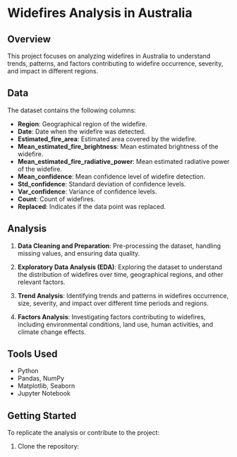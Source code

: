 # Widefires Analysis in Australia

## Overview

This project focuses on analyzing widefires in Australia to understand trends, patterns, and factors contributing to widefire occurrence, severity, and impact in different regions.

## Data

The dataset contains the following columns:

- **Region**: Geographical region of the widefire.
- **Date**: Date when the widefire was detected.
- **Estimated_fire_area**: Estimated area covered by the widefire.
- **Mean_estimated_fire_brightness**: Mean estimated brightness of the widefire.
- **Mean_estimated_fire_radiative_power**: Mean estimated radiative power of the widefire.
- **Mean_confidence**: Mean confidence level of widefire detection.
- **Std_confidence**: Standard deviation of confidence levels.
- **Var_confidence**: Variance of confidence levels.
- **Count**: Count of widefires.
- **Replaced**: Indicates if the data point was replaced.

## Analysis

1. **Data Cleaning and Preparation**: Pre-processing the dataset, handling missing values, and ensuring data quality.

2. **Exploratory Data Analysis (EDA)**: Exploring the dataset to understand the distribution of widefires over time, geographical regions, and other relevant factors.

3. **Trend Analysis**: Identifying trends and patterns in widefires occurrence, size, severity, and impact over different time periods and regions.

4. **Factors Analysis**: Investigating factors contributing to widefires, including environmental conditions, land use, human activities, and climate change effects.

## Tools Used

- Python
- Pandas, NumPy
- Matplotlib, Seaborn
- Jupyter Notebook

## Getting Started

To replicate the analysis or contribute to the project:

1. Clone the repository:
